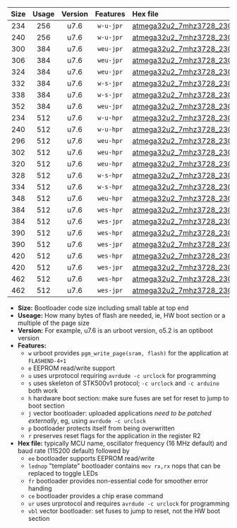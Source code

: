 |Size|Usage|Version|Features|Hex file|
|:-:|:-:|:-:|:-:|:--|
|234|256|u7.6|`w-u-jpr`|[atmega32u2_7mhz3728_230400bps_ur_vbl.hex](https://raw.githubusercontent.com/stefanrueger/urboot/main//atmega32u2_7mhz3728_230400bps_ur_vbl.hex)|
|240|256|u7.6|`w-u-jpr`|[atmega32u2_7mhz3728_230400bps_lednop_ur_vbl.hex](https://raw.githubusercontent.com/stefanrueger/urboot/main//atmega32u2_7mhz3728_230400bps_lednop_ur_vbl.hex)|
|300|384|u7.6|`weu-jpr`|[atmega32u2_7mhz3728_230400bps_ee_ur_vbl.hex](https://raw.githubusercontent.com/stefanrueger/urboot/main//atmega32u2_7mhz3728_230400bps_ee_ur_vbl.hex)|
|306|384|u7.6|`weu-jpr`|[atmega32u2_7mhz3728_230400bps_ee_lednop_ur_vbl.hex](https://raw.githubusercontent.com/stefanrueger/urboot/main//atmega32u2_7mhz3728_230400bps_ee_lednop_ur_vbl.hex)|
|324|384|u7.6|`weu-jpr`|[atmega32u2_7mhz3728_230400bps_ee_lednop_fr_ur_vbl.hex](https://raw.githubusercontent.com/stefanrueger/urboot/main//atmega32u2_7mhz3728_230400bps_ee_lednop_fr_ur_vbl.hex)|
|332|384|u7.6|`w-s-jpr`|[atmega32u2_7mhz3728_230400bps_vbl.hex](https://raw.githubusercontent.com/stefanrueger/urboot/main//atmega32u2_7mhz3728_230400bps_vbl.hex)|
|338|384|u7.6|`w-s-jpr`|[atmega32u2_7mhz3728_230400bps_lednop_vbl.hex](https://raw.githubusercontent.com/stefanrueger/urboot/main//atmega32u2_7mhz3728_230400bps_lednop_vbl.hex)|
|352|384|u7.6|`weu-jpr`|[atmega32u2_7mhz3728_230400bps_ee_lednop_fr_ce_ur_vbl.hex](https://raw.githubusercontent.com/stefanrueger/urboot/main//atmega32u2_7mhz3728_230400bps_ee_lednop_fr_ce_ur_vbl.hex)|
|234|512|u7.6|`w-u-hpr`|[atmega32u2_7mhz3728_230400bps_ur.hex](https://raw.githubusercontent.com/stefanrueger/urboot/main//atmega32u2_7mhz3728_230400bps_ur.hex)|
|240|512|u7.6|`w-u-hpr`|[atmega32u2_7mhz3728_230400bps_lednop_ur.hex](https://raw.githubusercontent.com/stefanrueger/urboot/main//atmega32u2_7mhz3728_230400bps_lednop_ur.hex)|
|296|512|u7.6|`weu-hpr`|[atmega32u2_7mhz3728_230400bps_ee_ur.hex](https://raw.githubusercontent.com/stefanrueger/urboot/main//atmega32u2_7mhz3728_230400bps_ee_ur.hex)|
|302|512|u7.6|`weu-hpr`|[atmega32u2_7mhz3728_230400bps_ee_lednop_ur.hex](https://raw.githubusercontent.com/stefanrueger/urboot/main//atmega32u2_7mhz3728_230400bps_ee_lednop_ur.hex)|
|320|512|u7.6|`weu-hpr`|[atmega32u2_7mhz3728_230400bps_ee_lednop_fr_ur.hex](https://raw.githubusercontent.com/stefanrueger/urboot/main//atmega32u2_7mhz3728_230400bps_ee_lednop_fr_ur.hex)|
|328|512|u7.6|`w-s-hpr`|[atmega32u2_7mhz3728_230400bps.hex](https://raw.githubusercontent.com/stefanrueger/urboot/main//atmega32u2_7mhz3728_230400bps.hex)|
|334|512|u7.6|`w-s-hpr`|[atmega32u2_7mhz3728_230400bps_lednop.hex](https://raw.githubusercontent.com/stefanrueger/urboot/main//atmega32u2_7mhz3728_230400bps_lednop.hex)|
|348|512|u7.6|`weu-hpr`|[atmega32u2_7mhz3728_230400bps_ee_lednop_fr_ce_ur.hex](https://raw.githubusercontent.com/stefanrueger/urboot/main//atmega32u2_7mhz3728_230400bps_ee_lednop_fr_ce_ur.hex)|
|384|512|u7.6|`wes-hpr`|[atmega32u2_7mhz3728_230400bps_ee.hex](https://raw.githubusercontent.com/stefanrueger/urboot/main//atmega32u2_7mhz3728_230400bps_ee.hex)|
|384|512|u7.6|`wes-jpr`|[atmega32u2_7mhz3728_230400bps_ee_vbl.hex](https://raw.githubusercontent.com/stefanrueger/urboot/main//atmega32u2_7mhz3728_230400bps_ee_vbl.hex)|
|390|512|u7.6|`wes-hpr`|[atmega32u2_7mhz3728_230400bps_ee_lednop.hex](https://raw.githubusercontent.com/stefanrueger/urboot/main//atmega32u2_7mhz3728_230400bps_ee_lednop.hex)|
|390|512|u7.6|`wes-jpr`|[atmega32u2_7mhz3728_230400bps_ee_lednop_vbl.hex](https://raw.githubusercontent.com/stefanrueger/urboot/main//atmega32u2_7mhz3728_230400bps_ee_lednop_vbl.hex)|
|420|512|u7.6|`wes-hpr`|[atmega32u2_7mhz3728_230400bps_ee_lednop_fr.hex](https://raw.githubusercontent.com/stefanrueger/urboot/main//atmega32u2_7mhz3728_230400bps_ee_lednop_fr.hex)|
|420|512|u7.6|`wes-jpr`|[atmega32u2_7mhz3728_230400bps_ee_lednop_fr_vbl.hex](https://raw.githubusercontent.com/stefanrueger/urboot/main//atmega32u2_7mhz3728_230400bps_ee_lednop_fr_vbl.hex)|
|462|512|u7.6|`wes-hpr`|[atmega32u2_7mhz3728_230400bps_ee_lednop_fr_ce.hex](https://raw.githubusercontent.com/stefanrueger/urboot/main//atmega32u2_7mhz3728_230400bps_ee_lednop_fr_ce.hex)|
|462|512|u7.6|`wes-jpr`|[atmega32u2_7mhz3728_230400bps_ee_lednop_fr_ce_vbl.hex](https://raw.githubusercontent.com/stefanrueger/urboot/main//atmega32u2_7mhz3728_230400bps_ee_lednop_fr_ce_vbl.hex)|

- **Size:** Bootloader code size including small table at top end
- **Useage:** How many bytes of flash are needed, ie, HW boot section or a multiple of the page size
- **Version:** For example, u7.6 is an urboot version, o5.2 is an optiboot version
- **Features:**
  + `w` urboot provides `pgm_write_page(sram, flash)` for the application at `FLASHEND-4+1`
  + `e` EEPROM read/write support
  + `u` uses urprotocol requiring `avrdude -c urclock` for programming
  + `s` uses skeleton of STK500v1 protocol; `-c urclock` and `-c arduino` both work
  + `h` hardware boot section: make sure fuses are set for reset to jump to boot section
  + `j` vector bootloader: uploaded applications *need to be patched externally*, eg, using `avrdude -c urclock`
  + `p` bootloader protects itself from being overwritten
  + `r` preserves reset flags for the application in the register R2
- **Hex file:** typically MCU name, oscillator frequency (16 MHz default) and baud rate (115200 default) followed by
  + `ee` bootloader supports EEPROM read/write
  + `lednop` "template" bootloader contains `mov rx,rx` nops that can be replaced to toggle LEDs
  + `fr` bootloader provides non-essential code for smoother error handing
  + `ce` bootloader provides a chip erase command
  + `ur` uses urprotocol and requires `avrdude -c urclock` for programming
  + `vbl` vector bootloader: set fuses to jump to reset, not the HW boot section
